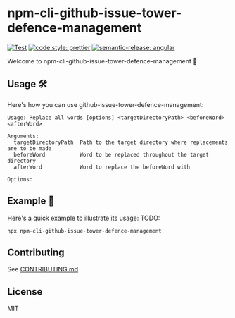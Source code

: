 # npm-cli-github-issue-tower-defence-management

[![Test](https://github.com/HiromiShikata/npm-cli-github-issue-tower-defence-management/actions/workflows/test.yml/badge.svg)](https://github.com/HiromiShikata/npm-cli-github-issue-tower-defence-management/actions/workflows/test.yml)
[![code style: prettier](https://img.shields.io/badge/code_style-prettier-ff69b4.svg?style=flat-square)](https://github.com/prettier/prettier)
[![semantic-release: angular](https://img.shields.io/badge/semantic--release-angular-e10079?logo=semantic-release)](https://github.com/semantic-release/semantic-release)

Welcome to npm-cli-github-issue-tower-defence-management :tada:

## Usage 🛠️

Here's how you can use github-issue-tower-defence-management:

```
Usage: Replace all words [options] <targetDirectoryPath> <beforeWord> <afterWord>

Arguments:
  targetDirectoryPath  Path to the target directory where replacements are to be made
  beforeWord           Word to be replaced throughout the target directory
  afterWord            Word to replace the beforeWord with

Options:

```

## Example 📖

Here's a quick example to illustrate its usage:
TODO:

```
npx npm-cli-github-issue-tower-defence-management
```

## Contributing

See [CONTRIBUTING.md](./CONTRIBUTING.md)

## License

MIT
